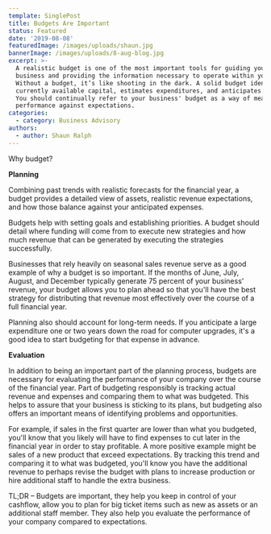 ```yaml
---
template: SinglePost
title: Budgets Are Important
status: Featured
date: '2019-08-08'
featuredImage: /images/uploads/shaun.jpg
bannerImage: /images/uploads/8-aug-blog.jpg
excerpt: >-
  A realistic budget is one of the most important tools for guiding your
  business and providing the information necessary to operate within your means.
  Without a budget, it’s like shooting in the dark. A solid budget identifies
  currently available capital, estimates expenditures, and anticipates revenues.
  You should continually refer to your business' budget as a way of measuring
  performance against expectations. 
categories:
  - category: Business Advisory
authors:
  - author: Shaun Ralph
---
```

Why budget?

**Planning**

Combining past trends with realistic forecasts for the financial year, a budget provides a detailed view of assets, realistic revenue expectations, and how those balance against your anticipated expenses.

Budgets help with setting goals and establishing priorities. A budget should detail where funding will come from to execute new strategies and how much revenue that can be generated by executing the strategies successfully. 

Businesses that rely heavily on seasonal sales revenue serve as a good example of why a budget is so important. If the months of June, July, August, and December typically generate 75 percent of your business' revenue, your budget allows you to plan ahead so that you'll have the best strategy for distributing that revenue most effectively over the course of a full financial year.

Planning also should account for long-term needs. If you anticipate a large expenditure one or two years down the road for computer upgrades, it's a good idea to start budgeting for that expense in advance.

**Evaluation**

In addition to being an important part of the planning process, budgets are necessary for evaluating the performance of your company over the course of the financial year. Part of budgeting responsibly is tracking actual revenue and expenses and comparing them to what was budgeted. This helps to assure that your business is sticking to its plans, but budgeting also offers an important means of identifying problems and opportunities.

For example, if sales in the first quarter are lower than what you budgeted, you'll know that you likely will have to find expenses to cut later in the financial year in order to stay profitable. A more positive example might be sales of a new product that exceed expectations. By tracking this trend and comparing it to what was budgeted, you'll know you have the additional revenue to perhaps revise the budget with plans to increase production or hire additional staff to handle the extra business.

TL;DR – Budgets are important, they help you keep in control of your cashflow, allow you to plan for big ticket items such as new as assets or an additional staff member. They also help you evaluate the performance of your company compared to expectations.
